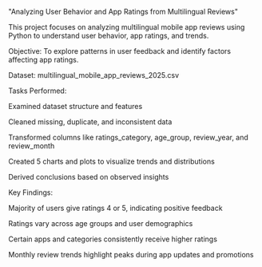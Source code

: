 "Analyzing User Behavior and App Ratings from Multilingual Reviews"

This project focuses on analyzing multilingual mobile app reviews using Python to understand user behavior, app ratings, and trends.

Objective: To explore patterns in user feedback and identify factors affecting app ratings.

Dataset: multilingual_mobile_app_reviews_2025.csv

Tasks Performed:

Examined dataset structure and features

Cleaned missing, duplicate, and inconsistent data

Transformed columns like ratings_category, age_group, review_year, and review_month

Created 5 charts and plots to visualize trends and distributions

Derived conclusions based on observed insights

Key Findings:

Majority of users give ratings 4 or 5, indicating positive feedback

Ratings vary across age groups and user demographics

Certain apps and categories consistently receive higher ratings

Monthly review trends highlight peaks during app updates and promotions

